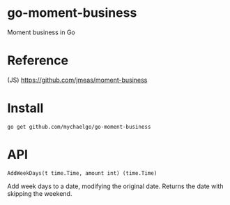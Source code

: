# go-moment-business
Moment business in Go

# Reference
(JS) https://github.com/jmeas/moment-business

# Install
```
go get github.com/mychaelgo/go-moment-business
```

# API
```
AddWeekDays(t time.Time, amount int) (time.Time)
```
Add week days to a date, modifying the original date. Returns the date with skipping the weekend.
